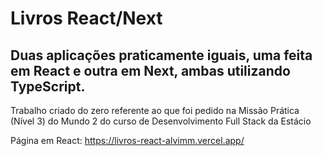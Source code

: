 # Livros React/Next

## Duas aplicações praticamente iguais, uma feita em React e outra em Next, ambas utilizando TypeScript.

Trabalho criado do zero referente ao que foi pedido na Missão Prática (Nível 3) do Mundo 2 do curso de Desenvolvimento Full Stack da Estácio


Página em React:  https://livros-react-alvimm.vercel.app/

